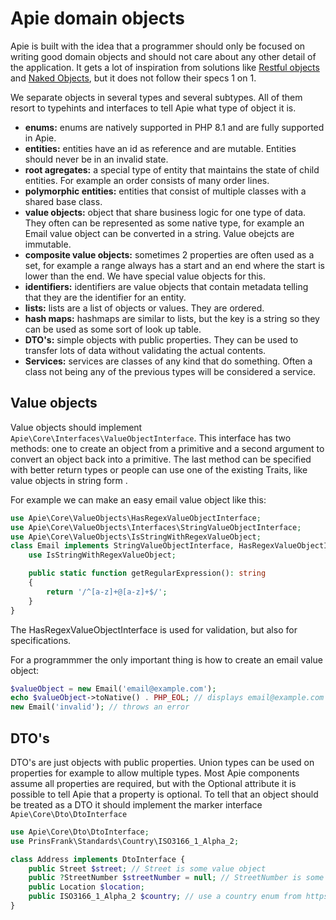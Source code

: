 # Apie domain objects
Apie is built with the idea that a programmer should only be focused on writing good domain objects and should not care about any other detail of the application. It gets a lot of inspiration from solutions like [Restful objects](https://en.wikipedia.org/wiki/Restful_Objects) and [Naked Objects](https://en.wikipedia.org/wiki/Naked_objects), but it does not follow their specs 1 on 1.

We separate objects in several types and several subtypes. All of them resort to typehints and interfaces to tell Apie what type of object it is.
* **enums:** enums are natively supported in PHP 8.1 and are fully supported in Apie.
* **entities:** entities have an id as reference and are mutable. Entities should never be in an invalid state.
* **root agregates:** a special type of entity that maintains the state of child entities. For example an order consists of many order lines.
* **polymorphic entities:** entities that consist of multiple classes with a shared base class.
* **value objects:** object that share business logic for one type of data. They often can be represented as some native type, for example an Email value object can be converted in a string. Value obejcts are immutable.
* **composite value objects:** sometimes 2 properties are often used as a set, for example a range always has a start and an end where the start is lower than the end. We have special value objects for this.
* **identifiers:** identifiers are value objects that contain metadata telling that they are the identifier for an entity.
* **lists:** lists are a list of objects or values. They are ordered.
* **hash maps:** hashmaps are similar to lists, but the key is a string so they can be used as some sort of look up table.
* **DTO's:** simple objects with public properties. They can be used to transfer lots of data without validating the actual contents.
* **Services:** services are classes of any kind that do something. Often a class not being any of the previous types will be considered a service.

## Value objects
Value objects should implement <code>Apie\Core\Interfaces\ValueObjectInterface</code>. This interface has two methods: one to create an object from a primitive and a second argument to convert an object back into a primitive. The last method can be specified with better return types or people can use one of the existing Traits, like value objects in string form .

For example we can make an easy email value object like this:
```php
use Apie\Core\ValueObjects\HasRegexValueObjectInterface;
use Apie\Core\ValueObjects\Interfaces\StringValueObjectInterface;
use Apie\Core\ValueObjects\IsStringWithRegexValueObject;
class Email implements StringValueObjectInterface, HasRegexValueObjectInterface {
    use IsStringWithRegexValueObject;

    public static function getRegularExpression(): string
    {
        return '/^[a-z]+@[a-z]+$/';
    }
}
```
The HasRegexValueObjectInterface is used for validation, but also for specifications.

For a programmmer the only important thing is how to create an email value object:
```php
$valueObject = new Email('email@example.com');
echo $valueObject->toNative() . PHP_EOL; // displays email@example.com as string
new Email('invalid'); // throws an error
``` 

## DTO's
DTO's are just objects with public properties. Union types can be used on properties for example to allow multiple types. Most Apie components assume all properties are required, but with the Optional attribute it is possible to tell Apie that a property is optional. To tell that an object should be treated as a DTO it should implement the marker interface <code>Apie\Core\Dto\DtoInterface</code>

```php
use Apie\Core\Dto\DtoInterface;
use PrinsFrank\Standards\Country\ISO3166_1_Alpha_2;

class Address implements DtoInterface {
    public Street $street; // Street is some value object
    public ?StreetNumber $streetNumber = null; // StreetNumber is some value object, but not all addresses have a street number
    public Location $location;
    public ISO3166_1_Alpha_2 $country; // use a country enum from https://github.com/PrinsFrank/standards
}
```